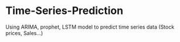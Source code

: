 # Time-Series-Prediction
Using ARIMA, prophet, LSTM model to predict time series data (Stock prices, Sales...)
